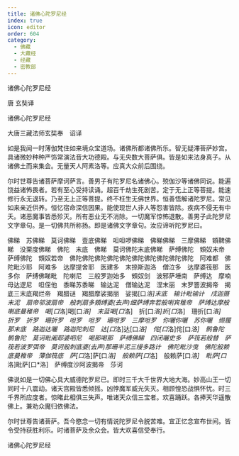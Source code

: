 ```yaml
---
title: 诸佛心陀罗尼经
index: true
icon: editor
order: 604
category:
  - 佛藏
  - 大藏经
  - 经藏
  - 密教部
---
```


  诸佛心陀罗尼经  

唐 玄奘译  

诸佛心陀罗尼经  

大唐三藏法师玄奘奉　诏译  

如是我闻一时薄伽梵住如来境众宝道场。诸佛所都诸佛所乐。智无疑滞菩萨妙宫。具诸微妙种种严饰常演法音大功德殿。与无央数大菩萨俱。皆是如来法身真子。从诸佛土而来集会。无量天人阿素洛等。应真大众前后围绕。  

尔时世尊告诸菩萨摩诃萨言。善男子有陀罗尼名诸佛心。殑伽沙等诸佛同说。能遍饶益诸怖畏者。若有至心受持读诵。超百千劫生死剧苦。定于无上正等菩提。能速修行永无退转。乃至无上正等菩提。终不枉生无佛世界。恒善悟解诸陀罗尼。常见如来亲近供养。恒忆宿命深信因果。能使现世人非人等怨害皆除。疾病不侵无有中夭。诸恶魔事皆悉殄灭。所有恶业无不消除。一切魔军惊怖退散。善男子此陀罗尼文字章句。是一切佛共所称扬。即是诸佛文字章句。汝应谛听陀罗尼曰。  

佛睇　苏佛睇　莫诃佛睇　壹底佛睇　呾呾啰佛睇　佛睇佛睇　三摩佛睇　頞鞞佛睇　没栗度佛睇　佛陀　末底　佛睇　莫诃佛陀末底佛睇　萨缚佛陀　頞奴末帝　萨缚佛陀　頞奴若帝　佛陀佛陀佛陀佛陀佛陀佛陀佛陀佛陀佛陀佛陀　阿难都　佛陀毗沙耶　阿难多　达摩提舍耶　医建多　末捺斯迦洛　僧泣多　达摩婆筏那　医多你　萨缚佛睇毗　陀喇尼　三般罗迦始多　頞奴剑　波邪萨埵南　萨缚达　摩喃母达逻尼　呾侄他　黍睇苏黍睇　输达泥　僧输达泥　涅末丽　末罗罯波揭帝　揭底三末底羯烂帝　羯腊谜　羯腊摩裟揭丽　娑揭[口*洛]末底　输计毗输计　戌迦摄末泥　扇帝邬波扇帝　般刺扇多頞缚婆(去声)细萨缚奔若般唎宾稚帝　萨缚达摩般喇底曼稚帝　喝[口*洛]喝[口*洛]　末蓝喝[口*洛]　折[口*洛]折[口*洛]　珊折[口*洛]　折罗　折罗　珊折罗　呾罗　呾罗　珊呾罗　三摩呾罗　你囇你囇　苏你囇　缬履那末底　路迦达囇　路迦陀刺尼　达[口*洛]达[口*洛]　侘[口*洛]侘[口*洛]　鹘鲁陀　鹘鲁陀　莫诃毗阇耶婆呬尼　喝那喝那　萨缚佛睇　四闭囇史多　萨筏若般替　萨　筏若波罗弭帝　莫诃般刺底婆(去声)那珊半泥三缦多路计　佛陀毗沙曳　佛陀般赖底曼稚帝　薄伽筏底　萨[口*洛]萨[口*洛]　般赖萨[口*洛]　般赖萨[口*洛]　毗萨[口*洛]毗萨[口*洛]　萨缚度沙阿波揭帝　莎诃  

佛说如是一切佛心具大威德陀罗尼已。即时三千大千世界大地大海。妙高山王一切同时十八震动。诸天宫殿皆悉倾摇。凶悖魔军威光失灭。相顾惶恐战惧怀忧。时三千界所应度者。惊睹此相俱三失声。唯诸天众信三宝者。欢喜踊跃。各捧天华遥散佛上。兼劝众魔归依佛法。  

尔时世尊告诸菩萨。吾今愍念一切有情说陀罗尼令脱苦难。宜正忆念宣布世间。皆令受持获胜利乐。时诸菩萨及余众会。皆大欢喜信受奉行。  

诸佛心陀罗尼经  
